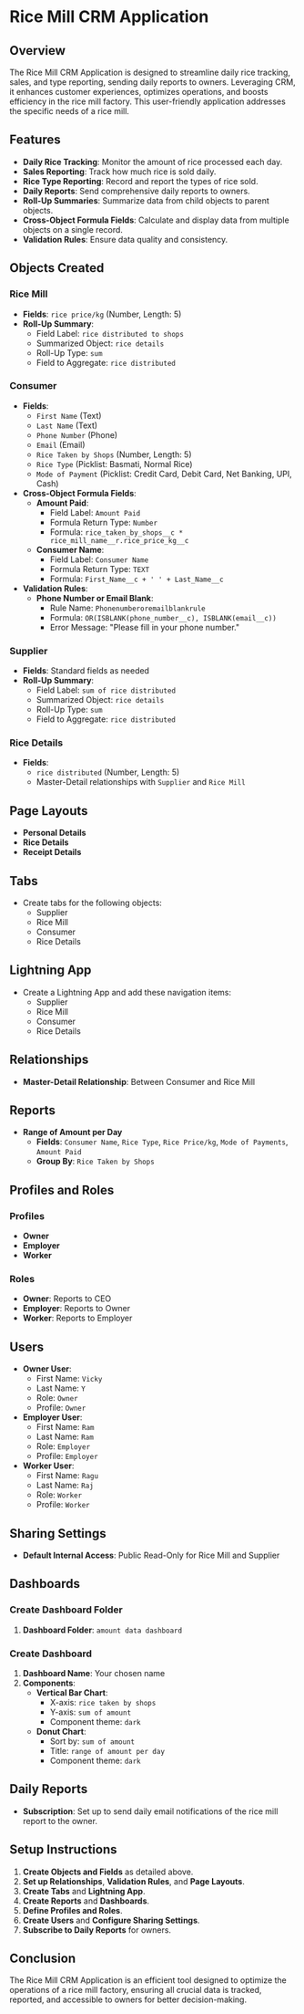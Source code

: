 # Rice Mill CRM Application

## Overview
The Rice Mill CRM Application is designed to streamline daily rice tracking, sales, and type reporting, sending daily reports to owners. Leveraging CRM, it enhances customer experiences, optimizes operations, and boosts efficiency in the rice mill factory. This user-friendly application addresses the specific needs of a rice mill.

## Features
- **Daily Rice Tracking**: Monitor the amount of rice processed each day.
- **Sales Reporting**: Track how much rice is sold daily.
- **Rice Type Reporting**: Record and report the types of rice sold.
- **Daily Reports**: Send comprehensive daily reports to owners.
- **Roll-Up Summaries**: Summarize data from child objects to parent objects.
- **Cross-Object Formula Fields**: Calculate and display data from multiple objects on a single record.
- **Validation Rules**: Ensure data quality and consistency.

## Objects Created
### Rice Mill
- **Fields**: `rice price/kg` (Number, Length: 5)
- **Roll-Up Summary**:
  - Field Label: `rice distributed to shops`
  - Summarized Object: `rice details`
  - Roll-Up Type: `sum`
  - Field to Aggregate: `rice distributed`

### Consumer
- **Fields**:
  - `First Name` (Text)
  - `Last Name` (Text)
  - `Phone Number` (Phone)
  - `Email` (Email)
  - `Rice Taken by Shops` (Number, Length: 5)
  - `Rice Type` (Picklist: Basmati, Normal Rice)
  - `Mode of Payment` (Picklist: Credit Card, Debit Card, Net Banking, UPI, Cash)
- **Cross-Object Formula Fields**:
  - **Amount Paid**:
    - Field Label: `Amount Paid`
    - Formula Return Type: `Number`
    - Formula: `rice_taken_by_shops__c * rice_mill_name__r.rice_price_kg__c`
  - **Consumer Name**:
    - Field Label: `Consumer Name`
    - Formula Return Type: `TEXT`
    - Formula: `First_Name__c + ' ' + Last_Name__c`
- **Validation Rules**:
  - **Phone Number or Email Blank**:
    - Rule Name: `Phonenumberoremailblankrule`
    - Formula: `OR(ISBLANK(phone_number__c), ISBLANK(email__c))`
    - Error Message: "Please fill in your phone number."

### Supplier
- **Fields**: Standard fields as needed
- **Roll-Up Summary**:
  - Field Label: `sum of rice distributed`
  - Summarized Object: `rice details`
  - Roll-Up Type: `sum`
  - Field to Aggregate: `rice distributed`

### Rice Details
- **Fields**:
  - `rice distributed` (Number, Length: 5)
  - Master-Detail relationships with `Supplier` and `Rice Mill`

## Page Layouts
- **Personal Details**
- **Rice Details**
- **Receipt Details**

## Tabs
- Create tabs for the following objects:
  - Supplier
  - Rice Mill
  - Consumer
  - Rice Details

## Lightning App
- Create a Lightning App and add these navigation items:
  - Supplier
  - Rice Mill
  - Consumer
  - Rice Details

## Relationships
- **Master-Detail Relationship**: Between Consumer and Rice Mill

## Reports
- **Range of Amount per Day**
  - **Fields**: `Consumer Name`, `Rice Type`, `Rice Price/kg`, `Mode of Payments`, `Amount Paid`
  - **Group By**: `Rice Taken by Shops`

## Profiles and Roles
### Profiles
- **Owner**
- **Employer**
- **Worker**

### Roles
- **Owner**: Reports to CEO
- **Employer**: Reports to Owner
- **Worker**: Reports to Employer

## Users
- **Owner User**:
  - First Name: `Vicky`
  - Last Name: `Y`
  - Role: `Owner`
  - Profile: `Owner`
- **Employer User**:
  - First Name: `Ram`
  - Last Name: `Ram`
  - Role: `Employer`
  - Profile: `Employer`
- **Worker User**:
  - First Name: `Ragu`
  - Last Name: `Raj`
  - Role: `Worker`
  - Profile: `Worker`

## Sharing Settings
- **Default Internal Access**: Public Read-Only for Rice Mill and Supplier

## Dashboards
### Create Dashboard Folder
1. **Dashboard Folder**: `amount data dashboard`

### Create Dashboard
1. **Dashboard Name**: Your chosen name
2. **Components**:
   - **Vertical Bar Chart**:
     - X-axis: `rice taken by shops`
     - Y-axis: `sum of amount`
     - Component theme: `dark`
   - **Donut Chart**:
     - Sort by: `sum of amount`
     - Title: `range of amount per day`
     - Component theme: `dark`

## Daily Reports
- **Subscription**: Set up to send daily email notifications of the rice mill report to the owner.

## Setup Instructions
1. **Create Objects and Fields** as detailed above.
2. **Set up Relationships**, **Validation Rules**, and **Page Layouts**.
3. **Create Tabs** and **Lightning App**.
4. **Create Reports** and **Dashboards**.
5. **Define Profiles and Roles**.
6. **Create Users** and **Configure Sharing Settings**.
7. **Subscribe to Daily Reports** for owners.

## Conclusion
The Rice Mill CRM Application is an efficient tool designed to optimize the operations of a rice mill factory, ensuring all crucial data is tracked, reported, and accessible to owners for better decision-making.
